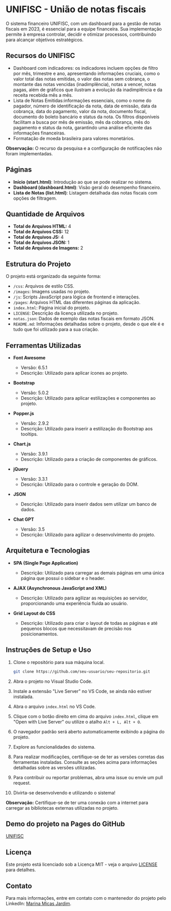 # UNIFISC - União de notas fiscais
O sistema financeiro UNIFISC, com um dashboard para a gestão de notas fiscais em 2023, é essencial para a equipe financeira. Sua implementação permite à empresa controlar, decidir e otimizar processos, contribuindo para alcançar objetivos estratégicos.

## Recursos do UNIFISC
- Dashboard com indicadores: os indicadores incluem opções de filtro por mês, trimestre e ano, apresentando informações cruciais, como o valor total das notas emitidas, o valor das notas sem cobrança, o montante das notas vencidas (inadimplência), notas a vencer, notas pagas, além de gráficos que ilustram a evolução da inadimplência e da receita recebida mês a mês.
- Lista de Notas Emitidas:informações essenciais, como o nome do pagador, número de identificação da nota, data de emissão, data da cobrança, data do pagamento, valor da nota, documento fiscal, documento do boleto bancário e status da nota. Os filtros disponíveis facilitam a busca por mês de emissão, mês da cobrança, mês do pagamento e status da nota, garantindo uma análise eficiente das informações financeiras.
- Formatação de moeda brasileira para valores monetários.

**Observação:** O recurso da pesquisa e a configuração de notificações não foram implementadas.

## Páginas
- **Início (start.html)**: Introdução ao que se pode realizar no sistema.
- **Dashboard (dashboard.html)**: Visão geral do desempenho financeiro.
- **Lista de Notas (list.html)**: Listagem detalhada das notas fiscais com opções de filtragem.

## Quantidade de Arquivos
- **Total de Arquivos HTML:** 4
- **Total de Arquivos CSS:** 12
- **Total de Arquivos JS:** 4
- **Total de Arquivos JSON:** 1
- **Total de Arquivos de Imagens:** 2

## Estrutura do Projeto
O projeto está organizado da seguinte forma:
- `/css`: Arquivos de estilo CSS.
- `/images`: Imagens usadas no projeto.
- `/js`: Scripts JavaScript para lógica de frontend e interações.
- `/pages`: Arquivos HTML das diferentes páginas da aplicação.
- `index.html`: Página inicial do projeto.
- `LICENSE`: Descrição da licença utilizada no projeto.
- `notas.json`: Dados de exemplo das notas fiscais em formato JSON.
- `README.md`: Informações detalhadas sobre o projeto, desde o que ele é e tudo que foi utilizado para a sua criação.

## Ferramentas Utilizadas
- **Font Awesome**
  - Versão: 6.5.1
  - Descrição: Utilizado para aplicar ícones ao projeto.

- **Bootstrap**
  - Versão: 5.0.2
  - Descrição: Utilizado para aplicar estilizações e componentes ao projeto.

- **Popper.js**
  - Versão: 2.9.2
  - Descrição: Utilizado para inserir a estilização do Bootstrap aos tooltips.

- **Chart.js**
  - Versão: 3.9.1
  - Descrição: Utilizado para a criação de componentes de gráficos.

- **jQuery**
  - Versão: 3.3.1
  - Descrição: Utilizado para o controle e geração do DOM.

- **JSON**
  - Descrição: Utilizado para inserir dados sem utilizar um banco de dados.

- **Chat GPT**
  - Versão: 3.5
  - Descrição: Utilizado para agilizar o desenvolvimento do projeto.

## Arquitetura e Tecnologias
- **SPA (Single Page Application)**
  - Descrição: Utilizado para carregar as demais páginas em uma única página que possui o sidebar e o header.

- **AJAX (Asynchronous JavaScript and XML)**
  - Descrição: Utilizado para agilizar as requisições ao servidor, proporcionando uma experiência fluida ao usuário.

- **Grid Layout do CSS**
  - Descrição: Utilizado para criar o layout de todas as páginas e até pequenos blocos que necessitavam de precisão nos posicionamentos.

## Instruções de Setup e Uso
1. Clone o repositório para sua máquina local.
   ```bash
   git clone https://github.com/seu-usuario/seu-repositorio.git

2. Abra o projeto no Visual Studio Code.

3. Instale a extensão "Live Server" no VS Code, se ainda não estiver instalada.

4. Abra o arquivo `index.html` no VS Code.

5. Clique com o botão direito em cima do arquivo `index.html`, clique em "Open with Live Server" ou utilize o atalho `Alt + L, Alt + O`.

6. O navegador padrão será aberto automaticamente exibindo a página do projeto.

7. Explore as funcionalidades do sistema.

8. Para realizar modificações, certifique-se de ter as versões corretas das ferramentas instaladas. Consulte as seções acima para informações detalhadas sobre as versões utilizadas.

9. Para contribuir ou reportar problemas, abra uma issue ou envie um pull request.

10. Divirta-se desenvolvendo e utilizando o sistema!

**Observação:** Certifique-se de ter uma conexão com a internet para carregar as bibliotecas externas utilizadas no projeto.

## Demo do projeto na Pages do GitHub
[UNIFISC]()

## Licença

Este projeto está licenciado sob a Licença MIT - veja o arquivo [LICENSE](https://mit-license.org/) para detalhes.

## Contato

Para mais informações, entre em contato com o mantenedor do projeto pelo LinkedIn: [Marina Micas Jardim](https://www.linkedin.com/in/marinamicas/).